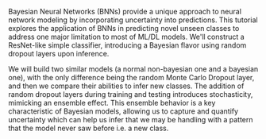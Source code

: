 Bayesian Neural Networks (BNNs) provide a unique approach to neural network modeling by incorporating uncertainty into predictions. This tutorial explores the application of BNNs in predicting novel unseen classes to address one major limitation to most of ML/DL models. We'll construct a ResNet-like simple classifier, introducing a Bayesian flavor using random dropout layers upon inference.

We will build two similar models (a normal non-bayesian one and a bayesian one), with the only difference being the random Monte Carlo Dropout layer, and then we compare their abilities to infer new classes. The addition of random dropout layers during training and testing introduces stochasticity, mimicking an ensemble effect. This ensemble behavior is a key characteristic of Bayesian models, allowing us to capture and quantify uncertainty which can help us infer that we may be handling with a pattern that the model never saw before i.e. a new class.
